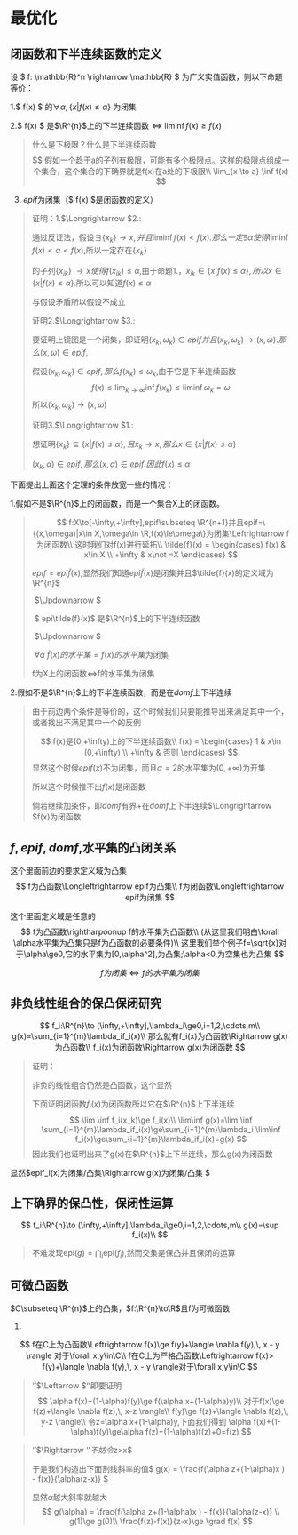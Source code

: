 # 最优化

## 闭函数和下半连续函数的定义

设 $ f: \mathbb{R}^n \rightarrow \mathbb{R} $ 为广义实值函数，则以下命题等价：  

1.$ f(x) $ 的$\forall  \alpha ,\{x|f(x)\le \alpha\}$  为闭集

2.$ f(x) $ 是$\R^{n}$上的下半连续函数$\Longleftrightarrow \liminf{f(x)}\ge f(x)$

>什么是下极限？什么是下半连续函数
>$$
>假如一个趋于a的子列有极限，可能有多个极限点。这样的极限点组成一个集合，这个集合的下确界就是f(x)在a处的下极限\\
>\lim_{x \to a} \inf f(x)
>$$

3. $epi{f}$为闭集（$ f(x) $是闭函数的定义）

>证明：1.$\Longrightarrow $2.:
>
>通过反证法，假设$\exists \{x_k\}\to x,并且\liminf{f(x)}<f(x).那么一定\exists \alpha 使得\liminf{f(x)}<\alpha<f(x)$,所以一定存在{$x_k$}
>
>的子列{$x_{ik}$} $\to x使得f(x_{ik})\le\alpha$,由于命题1.，$x_{ik}\in\{x|f(x)\le \alpha\},所以x\in\{x|f(x)\le\alpha\}$.所以可以知道$f(x)\le \alpha$
>
>与假设矛盾所以假设不成立
>
>证明2.$\Longrightarrow $3.:
>
>要证明上镜图是一个闭集，即证明$(x_k,\omega_k)\in epi{f}并且(x_k,\omega_k)\to(x,\omega).那么(x,\omega)\in epif$,
>
>假设$(x_k,\omega_k)\in epi{f},那么f(x_k)\le \omega_k$,由于它是下半连续函数
>$$
>f(x)\le \lim_{k\to \infty}\inf f(x_k) \le \liminf \omega_k =\omega
>$$
>所以$(x_k,\omega_k)\to(x,\omega)$
>
>证明3.$\Longrightarrow $1.:
>
>想证明{$x_k$}$\subseteq  \{x|f(x)\le \alpha\},且x_k \to x,那么x\in\{x|f(x)\le \alpha\}$
>
>$(x_k,\alpha)\in epi{f},那么(x,\alpha)\in epi f.因此f(x)\le \alpha$



下面提出上面这个定理的条件放宽一些的情况：

1.假如不是$\R^{n}$上的闭函数，而是一个集合X上的闭函数。

>$$
>f:X\to[-\infty,+\infty],epif\subseteq \R^{n+1}并且epif=\{(x,\omega)|x\in X,\omega\in \R,f(x)\le\omega\}为闭集\Leftrightarrow f为闭函数\\
>这时我们对f(x)进行延拓\\
>\tilde{f}(x) = \begin{cases} 
>f(x) & x\in X \\ 
>+\infty & x\not =X
>\end{cases}
>$$
>
>$epif=epi\tilde{f}(x)$,显然我们知道$epi\tilde{f}(x)$是闭集并且$\tilde{f}(x)的定义域为\R^{n}$
>
>​                                                                   $\Updownarrow $
>
>​                                           $ epi\tilde{f}(x)$ 是$\R^{n}$上的下半连续函数
>
>​                                                                   $\Updownarrow $
>
>​                              $\forall  \alpha$          $\tilde{f}(x)的水平集=f(x)的水平集$为闭集
>
>f为X上的闭函数$\Leftrightarrow$f的水平集为闭集

2.假如不是$\R^{n}$上的下半连续函数，而是在$domf$上下半连续

>由于前边两个条件是等价的，这个时候我们只要能推导出来满足其中一个，或者找出不满足其中一个的反例
>
>
>$$
>f(x)是(0,+\infty)上的下半连续函数\\
>f(x) = \begin{cases} 
>1 & x\in (0,+\infty) \\ 
>+\infty & 否则
>\end{cases}
>$$
>显然这个时候$epif(x)$不为闭集，而且$\alpha=2$的水平集为$(0,+\infty)$为开集
>
>所以这个时候推不出$f(x)$是闭函数
>
>倘若继续加条件，即$dom{f}$有界+在$domf$上下半连续$\Longrightarrow $f(x)为闭函数



## $f,epif,domf$,水平集的凸闭关系

这个里面前边的要求定义域为凸集
$$
f为凸函数\Longleftrightarrow epif为凸集\\
f为闭函数\Longleftrightarrow epif为闭集
$$




这个里面定义域是任意的
$$
f为凸函数\rightharpoonup f的水平集为凸函数\\
(从这里我们明白\forall \alpha水平集为凸集只是f为凸函数的必要条件)\\
这里我们举个例子f=\sqrt{x}对于\alpha\ge0,它的水平集为[0,\alpha^2],为凸集;\alpha<0,为空集也为凸集
$$

$$
f为闭集\Longleftrightarrow f的水平集为闭集
$$







## 非负线性组合的保凸保闭研究

$$
f_i:\R^{n}\to (\infty,+\infty],\lambda_i\ge0,i=1,2,\cdots,m\\
g(x)=\sum_{i=1}^{m}\lambda_if_i(x)\\
那么就有f_i(x)为凸函数\Rightarrow g(x)为凸函数\\
f_i(x)为闭函数\Rightarrow g(x)为闭函数
$$

>证明：
>
>非负的线性组合仍然是凸函数，这个显然
>
>下面证明闭函数$f_i(x)$为闭函数所以它在$\R^{n}$上下半连续
>$$
>\lim \inf f_i(x_k)\ge f_i(x)\\
>\lim\inf g(x)=\lim \inf \sum_{i=1}^{m}\lambda_if_i(x)\ge\sum_{i=1}^{m}\lambda_i \lim\inf f_i(x)\ge\sum_{i=1}^{m}\lambda_if_i(x)=g(x)
>$$
>因此我们也证明出来了g(x)在$\R^{n}$上下半连续，那么g(x)为闭函数

显然$epif_i(x)为闭集/凸集\Rightarrow g(x)为闭集/凸集 $



## 上下确界的保凸性，保闭性运算

$$
f_i:\R^{n}\to (\infty,+\infty],\lambda_i\ge0,i=1,2,\cdots,m\\
g(x)=\sup f_i(x)\\
$$

>不难发现$\text{epi}(g) = \bigcap_{i} \text{epi}(f_i)$,然而交集是保凸并且保闭的运算



## 可微凸函数

$C\subseteq \R^{n}$上的凸集，$f:\R^{n}\to\R$且f为可微函数

1.
$$
f在C上为凸函数\Leftrightarrow f(x)\ge f(y)+\langle \nabla f(y),\, x - y \rangle 对于\forall x,y\in\C\\
f在C上为严格凸函数\Leftrightarrow f(x)> f(y)+\langle \nabla f(y),\, x - y \rangle对于\forall x,y\in\C
$$

>‘’$\Leftarrow $‘’即要证明
>$$
>\alpha f(x)+(1-\alpha)f(y)\ge f(\alpha x+(1-\alpha)y)\\
>对于f(x)\ge f(z)+\langle \nabla f(z),\, x-z \rangle\\
>f(y)\ge f(z)+\langle \nabla f(z),\, y-z \rangle\\
>令z=\alpha x+(1-\alpha)y,下面我们得到
>\alpha f(x)+(1-\alpha)f(y)\ge\alpha f(z)+(1-\alpha)f(z)+0=f(z)
>$$

>‘’$\Rightarrow $‘’不妨令$z>x$
>
>于是我们构造出下面割线斜率的值$ g(x) = \frac{f(\alpha z+(1-\alpha)x ) - f(x)}{\alpha(z-x)} $
>
>显然$\alpha$越大斜率就越大
>$$
>g(\alpha) = \frac{f(\alpha z+(1-\alpha)x ) - f(x)}{\alpha(z-x)} \\
> g(1)\ge g(0)\\
> \frac{f(z)-f(x)}{z-x}\ge \grad f(x)
>$$